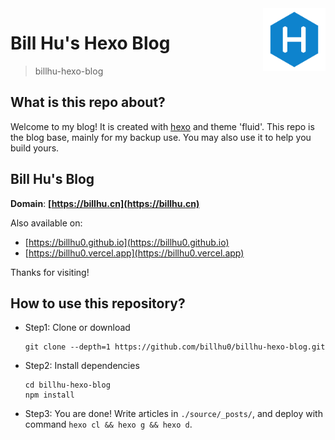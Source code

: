 <img src="https://raw.githubusercontent.com/hexojs/logo/master/hexo-logo-avatar.png" alt="Hexo logo" width="100" height="100" align="right" />

# Bill Hu's Hexo Blog

> billhu-hexo-blog

## What is this repo about?

Welcome to my blog! It is created with [hexo](https://hexo.io) and theme 'fluid'. This repo is the blog base, mainly for my backup use. You may also use it to help you build yours.

## Bill Hu's Blog

**Domain**: **[https://billhu.cn](https://billhu.cn)**

Also available on: 

- [https://billhu0.github.io](https://billhu0.github.io)
- [https://billhu0.vercel.app](https://billhu0.vercel.app)

Thanks for visiting!

## How to use this repository?

- Step1: Clone or download

  ```shell
  git clone --depth=1 https://github.com/billhu0/billhu-hexo-blog.git
  ```

- Step2: Install dependencies

  ```shell
  cd billhu-hexo-blog
  npm install
  ```
  
- Step3: You are done! Write articles in `./source/_posts/`, and deploy with command `hexo cl && hexo g && hexo d`.

